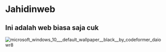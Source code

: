 # Jahidinweb
## Ini adalah web biasa saja cuk
![microsoft_windows_10___default_wallpaper__black__by_codeformer_daiowr8](https://user-images.githubusercontent.com/43989165/225208232-57ae22c5-e45b-4365-afd2-5041ece7aa5e.jpg)

